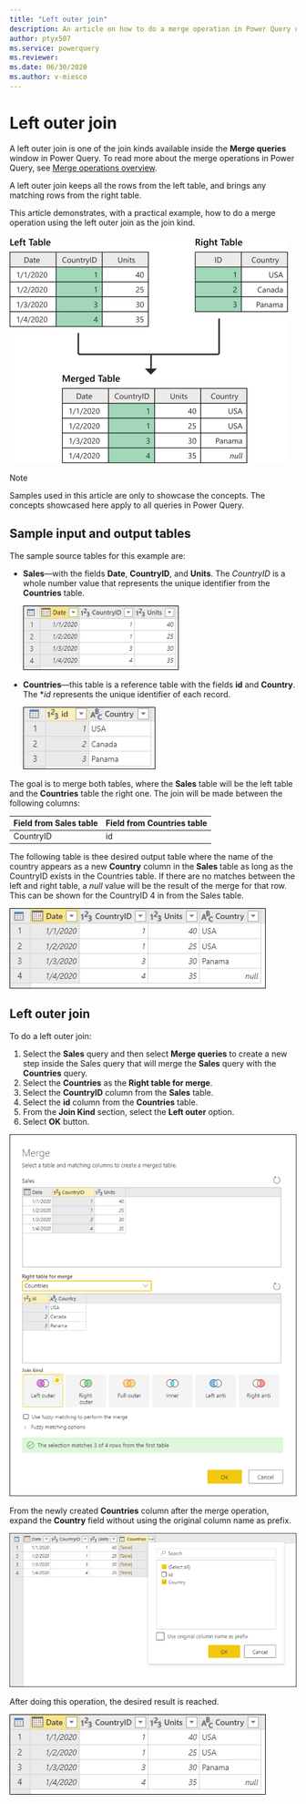 ```yaml
---
title: "Left outer join"
description: An article on how to do a merge operation in Power Query using the left outer join kind. 
author: ptyx507
ms.service: powerquery
ms.reviewer: 
ms.date: 06/30/2020
ms.author: v-miesco
---
```


# Left outer join

A left outer join is one of the join kinds available inside the **Merge queries** window in Power Query. To read more about the merge operations in Power Query, see [Merge operations overview](merge-queries-overview.md).

A left outer join keeps all the rows from the left table, and brings any matching rows from the right table.

This article demonstrates, with a practical example, how to do a merge operation using the left outer join as the join kind.

![Sample left outer join](images/left-outer-join-operation.png)

>[!Note]
>Samples used in this article are only to showcase the concepts. The concepts showcased here apply to all queries in Power Query.

## Sample input and output tables

The sample source tables for this example are:

* **Sales**&mdash;with the fields **Date**, **CountryID**, and **Units**. The *CountryID* is a whole number value that represents the unique identifier from the **Countries** table.

   ![Sales table](images/me-merge-operations-left-outer-join-sales-table.png)

* **Countries**&mdash;this table is a reference table with the fields **id** and **Country**. The **id* represents the unique identifier of each record.

   ![Countries table](images/me-merge-operations-left-outer-join-countries-table.png)

The goal is to merge both tables, where the **Sales** table will be the left table and the **Countries** table the right one. The join will be made between the following columns:

|Field from Sales table| Field from Countries table|
|-----------|------------------|
|CountryID|id|

The following table is thee desired output table where the name of the country appears as a new **Country** column in the **Sales** table as long as the CountryID exists in the Countries table. If there are no matches between the left and right table, a *null* value will be the result of the merge for that row. This can be shown for the CountryID 4 in from the Sales table. 

![Left outer join final table](images/me-merge-operations-left-outer-final-table.png)

## Left outer join

To do a left outer join:

1. Select the **Sales** query and then select **Merge queries** to create a new step inside the Sales query that will merge the **Sales** query with the **Countries** query.
2. Select the **Countries** as the **Right table for merge**.
3. Select the **CountryID** column from the **Sales** table.
4. Select the **id** column from the **Countries** table.
5. From the **Join Kind** section, select the **Left outer** option.
6. Select **OK** button.

![Merge window for left outer join](images/me-merge-operations-left-outer-merge-window.png)

From the newly created **Countries** column after the merge operation, expand the **Country** field without using the original column name as prefix.

![Expand table column for Country](images/me-merge-operations-left-outer-expand-field.png)

After doing this operation, the desired result is reached.

![Left outer join final table](images/me-merge-operations-left-outer-final-table.png)
